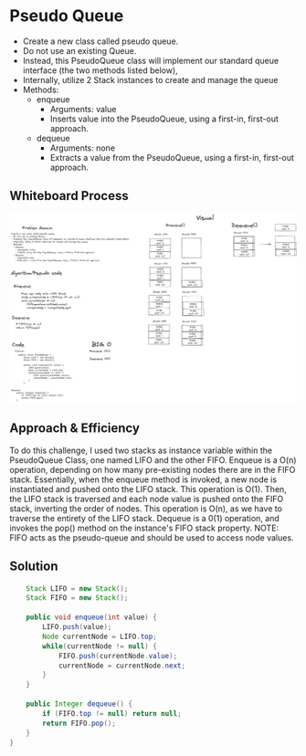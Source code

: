 # Pseudo Queue

- Create a new class called pseudo queue.
- Do not use an existing Queue.
- Instead, this PseudoQueue class will implement our standard queue interface (the two methods listed below),
- Internally, utilize 2 Stack instances to create and manage the queue
- Methods:
  - enqueue
    - Arguments: value
    - Inserts value into the PseudoQueue, using a first-in, first-out approach.
  - dequeue 
    - Arguments: none
    - Extracts a value from the PseudoQueue, using a first-in, first-out approach.

## Whiteboard Process
![image](../code-challenge-whiteboards/code-challange-11.png)

## Approach & Efficiency
To do this challenge, I used two stacks as instance variable within the PseudoQueue Class, one named LIFO and the other FIFO. Enqueue is a O(n) operation, depending on how many pre-existing nodes there are in the FIFO stack. Essentially, when the enqueue method is invoked, a new node is instantiated and pushed onto the LIFO stack. This operation is O(1). Then, the LIFO stack is traversed and each node value is pushed onto the FIFO stack, inverting the order of nodes. This operation is O(n), as we have to traverse the entirety of the LIFO stack. 
Dequeue is a 0(1) operation, and invokes the pop() method on the instance's FIFO stack property. 
NOTE: FIFO acts as the pseudo-queue and should be used to access node values.

## Solution
```java public class PseudoQueue {
    Stack LIFO = new Stack();
    Stack FIFO = new Stack();

    public void enqueue(int value) {
        LIFO.push(value);
        Node currentNode = LIFO.top;
        while(currentNode != null) {
            FIFO.push(currentNode.value);
            currentNode = currentNode.next;
        }
    }

    public Integer dequeue() {
        if (FIFO.top != null) return null;
        return FIFO.pop();
    }
}
```